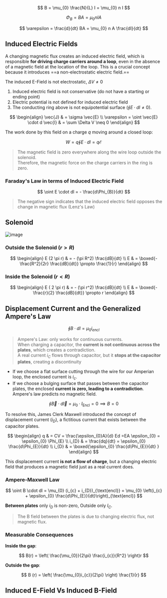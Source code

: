
$$
B = \mu_{0} \frac{N}{L} I = \mu_{0} n I
$$

$$
\Phi_{B} = BA = \mu_{0} n IA
$$

$$
\varepsilon = \frac{d}{dt} BA = \mu_{0} n A \frac{dI}{dt}
$$

## Induced Electric Fields

A changing magnetic flux creates an induced electric field, which is responsible **for driving charge carriers around a loop**, even in the absence of a magnetic field at the location of the loop. This is a crucial concept because it introduces ==a non-electrostatic electric field.==

The induced E-Field is not electrostatic, $\Delta V \neq 0$

1. Induced electric field is not conservative (do not have a starting or ending point)
2. Electric potential is not defined for induced electric field
3. The conducting ring above is not equipotential surface ($\oint E \cdot dl\neq 0$).

$$
\begin{align}
\vec{J}  & = \sigma \vec{E} \\
\varepsilon = \oint \vec{E} \cdot d \vec{l}  & = \sum \Delta V \neq 0
\end{align}
$$

The work done by this field on a charge _q_ moving around a closed loop:

$$
W = q \oint E \cdot dl = q \mathcal{E}
$$

> The magnetic field is zero everywhere along the wire loop outside the solenoid.  
> Therefore, the magnetic force on the charge carriers in the ring is zero.

### Faraday's Law in terms of Induced Electric Field

$$
\oint E \cdot dl = - \frac{d\Phi_{B}}{dt}
$$

> The negative sign indicates that the induced electric field opposes the change in magnetic flux (Lenz's Law)

## Solenoid

![image](https://obsidian-img-studies.tsun1031.xyz/2025/08/01/3e9cd11ae59abc778d9d92c745887642.png)

### Outside the Solenoid ($r > R$)

$$
\begin{align}
E (2 \pi r)  & = - (\pi R^2) \frac{dB}{dt} \\
 E & = \boxed{- \frac{R^2}{2r} \frac{dB}{dt}} \propto \frac{1}{r}
\end{align}
$$

### Inside the Solenoid ($r < R$)

$$
\begin{align}
E ( 2 \pi r)  & = - (\pi r^2) \frac{dB}{dt} \\
E  & = \boxed{- \frac{r}{2} \frac{dB}{dt}} \propto r
\end{align}
$$

## Displacement Current and the Generalized Ampere's Law

$$
\oint B \cdot dl = \mu_{0} i_{encl}
$$

> Ampere's Law: only works for continuous currents.  
> When charging a capacitor, the **current is not continuous across the plates**, which creates a contradiction.  
> A real current $i_{C}$ flows through capacitor, but it **stops at the capacitor plates**, creating a discontinuity

- If we choose a flat surface cutting through the wire for our Amperian loop, the enclosed current is $i_{c}$.
- If we choose a bulging surface that passes between the capacitor plates, the enclosed **current is zero, leading to a contradiction**. Ampere's law predicts no magnetic field.

$$
\oint \vec{B} \cdot d \vec{l} = \mu_{0} \cdot I_{\text{Encl}} =0 \implies B =0
$$

To resolve this, James Clerk Maxwell introduced the concept of displacement current ($i_{D}$), a fictitious current that exists between the capacitor plates.

$$
\begin{align}
q  & = CV = \frac{\epsilon_{0}A}{d} Ed =EA \epsilon_{0} = \epsilon_{0} \Phi_{E} \\
i_{D}  & = \frac{dq}{dt} = \epsilon_{0} \frac{d\Phi_{E}}{dt} \\
i_{D}  & = \boxed{\epsilon_{0} \frac{d\Phi_{E}}{dt} }
\end{align}
$$

This displacement current **is not a flow of charge**, but a changing electric field that produces a magnetic field just as a real current does.

### Ampere-Maxwell Law

$$
\oint B \cdot dl = \mu_{0} (i_{c} + i_{D})_{\text{encl}} = \mu_{0} \left(i_{c} + \epsilon_{0} \frac{d\Phi_{E}}{dt}\right)_{\text{encl}}
$$

**Between plates** only $i_{D}$ is non-zero, Outside only $I_{C}$.

> The B field between the plates is due to changing electric flux, not magnetic flux.

### Measurable Consequences

**Inside the gap**:

$$
B(r) = \left( \frac{\mu_{0}}{2\pi} \frac{i_{c}}{R^2} \right)r
$$

**Outside the gap**:

$$
B (r) = \left( \frac{\mu_{0}i_{c}}{2\pi} \right) \frac{1}{r}
$$

## Induced E-Field Vs Induced B-Field
